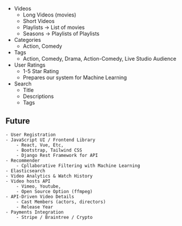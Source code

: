 - Videos
    - Long Videos (movies)
    - Short Videos
    - Playlists -> List of movies
    - Seasons -> Playlists of Playlists
- Categories
    - Action, Comedy
- Tags
    - Action, Comedy, Drama, Action-Comedy, Live Studio Audience
- User Ratings
    - 1-5 Star Rating
    - Prepares our system for Machine Learning
- Search
    - Title
    - Descriptions
    - Tags


## Future
    - User Registration
    - JavaScript UI / Frontend Library
        - React, Vue, Etc,
        - Bootstrap, Tailwind CSS
        - Django Rest Framework for API
    - Recommender
        - Cpllaborative Filtering with Machine Learning
    - Elasticsearch
    - Video Analytics & Watch History
    - Video hosts API
        - Vimeo, Youtube,
        - Open Source Option (ffmpeg)
    - API-Driven Video Details
        - Cast Members (actors, directors)
        - Release Year
    - Payments Integration
        - Stripe / Braintree / Crypto